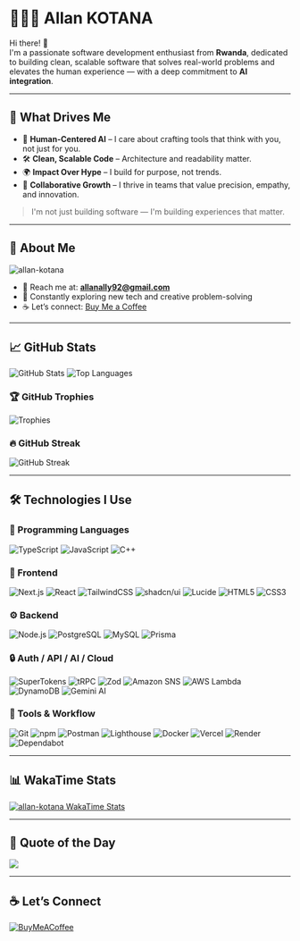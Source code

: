 # 👨🏾‍💻 Allan KOTANA

Hi there! 👋  
I'm a passionate software development enthusiast from **Rwanda**, dedicated to building clean, scalable software that solves real-world problems and elevates the human experience — with a deep commitment to **AI integration**.

---

## 🚀 What Drives Me

- 🧠 **Human-Centered AI** – I care about crafting tools that think with you, not just for you.
- 🛠️ **Clean, Scalable Code** – Architecture and readability matter.
- 🌍 **Impact Over Hype** – I build for purpose, not trends.
- 🤝 **Collaborative Growth** – I thrive in teams that value precision, empathy, and innovation.

> I'm not just building software — I'm building experiences that matter.

---

## 🧠 About Me

<p align="left">
  <img src="https://komarev.com/ghpvc/?username=allan-kotana&label=Profile%20views&color=blue&style=flat" alt="allan-kotana" />
</p>

- 📧 Reach me at: **allanally92@gmail.com**  
- 🔭 Constantly exploring new tech and creative problem-solving  
- ☕ Let’s connect: [Buy Me a Coffee](https://buymeacoffee.com/allankotana)

---

## 📈 GitHub Stats

<p align="left">
  <img src="https://github-readme-stats-xi-eight-22.vercel.app/api?username=allan-kotana&show_icons=true&theme=dark&hide_border=true&layout=compact" alt="GitHub Stats" />
  <img src="https://github-readme-stats-xi-eight-22.vercel.app/api/top-langs/?username=allan-kotana&theme=dark&show_icons=true&hide_border=true&layout=compact&langs_count=8" alt="Top Languages" />
</p>

### 🏆 GitHub Trophies
![Trophies](https://github-profile-trophy.vercel.app/?username=allan-kotana&theme=radical)

### 🔥 GitHub Streak
![GitHub Streak](https://github-readme-streak-stats.herokuapp.com/?user=allan-kotana&theme=radical)

---

## 🛠️ Technologies I Use

### 🧩 Programming Languages
![TypeScript](https://img.shields.io/badge/TypeScript-3178C6?logo=typescript&logoColor=white&style=flat)
![JavaScript](https://img.shields.io/badge/JavaScript-F7DF1E?logo=javascript&logoColor=black&style=flat)
![C++](https://img.shields.io/badge/C++-00599C?logo=c%2B%2B&logoColor=white&style=flat)

### 🧱 Frontend
![Next.js](https://img.shields.io/badge/Next.js-000000?logo=next.js&logoColor=white&style=flat)
![React](https://img.shields.io/badge/React-20232A?logo=react&logoColor=61DAFB&style=flat)
![TailwindCSS](https://img.shields.io/badge/TailwindCSS-06B6D4?logo=tailwindcss&logoColor=white&style=flat)
![shadcn/ui](https://img.shields.io/badge/shadcn/ui-000000?logo=shadcnui&logoColor=white&style=flat)
![Lucide](https://img.shields.io/badge/Lucide-F56565?logo=lucide&logoColor=white&style=flat)
![HTML5](https://img.shields.io/badge/HTML5-E34F26?logo=html5&logoColor=white&style=flat)
![CSS3](https://img.shields.io/badge/CSS3-1572B6?logo=css3&logoColor=white&style=flat)

### ⚙️ Backend
![Node.js](https://img.shields.io/badge/Node.js-5FA04E?logo=node.js&logoColor=white&style=flat)
![PostgreSQL](https://img.shields.io/badge/PostgreSQL-4169E1?logo=postgresql&logoColor=white&style=flat)
![MySQL](https://img.shields.io/badge/MySQL-4479A1?logo=mysql&logoColor=white&style=flat)
![Prisma](https://img.shields.io/badge/Prisma-2D3748?logo=prisma&logoColor=white&style=flat)

### 🔒 Auth / API / AI / Cloud
![SuperTokens](https://img.shields.io/badge/SuperTokens-3C3C3C?logo=super%20tokens&logoColor=white&style=flat)
![tRPC](https://img.shields.io/badge/tRPC-2596be?logo=trpc&logoColor=white&style=flat)
![Zod](https://img.shields.io/badge/Zod-3C3C3C?logo=zod&logoColor=white&style=flat)
![Amazon SNS](https://img.shields.io/badge/Amazon%20SNS-FF9900?logo=amazonaws&logoColor=white&style=flat)
![AWS Lambda](https://img.shields.io/badge/Lambda-FCA52C?logo=aws-lambda&logoColor=black&style=flat)
![DynamoDB](https://img.shields.io/badge/DynamoDB-4053D6?logo=amazon-dynamodb&logoColor=white&style=flat)
![Gemini AI](https://img.shields.io/badge/Gemini%20AI-4285F4?logo=google&logoColor=white&style=flat)

### 🧰 Tools & Workflow
![Git](https://img.shields.io/badge/Git-F05032?logo=git&logoColor=white&style=flat)
![npm](https://img.shields.io/badge/npm-CB3837?logo=npm&logoColor=white&style=flat)
![Postman](https://img.shields.io/badge/Postman-FF6C37?logo=postman&logoColor=white&style=flat)
![Lighthouse](https://img.shields.io/badge/Lighthouse-F44B21?logo=lighthouse&logoColor=white&style=flat)
![Docker](https://img.shields.io/badge/Docker-2496ED?logo=docker&logoColor=white&style=flat)
![Vercel](https://img.shields.io/badge/Vercel-000000?logo=vercel&logoColor=white&style=flat)
![Render](https://img.shields.io/badge/Render-000000?logo=render&logoColor=white&style=flat)
![Dependabot](https://img.shields.io/badge/Dependabot-025E8C?logo=dependabot&logoColor=white&style=flat)

---

## 📊 WakaTime Stats

<a href="https://github.com/anuraghazra/github-readme-stats">
  <img src="https://github-readme-stats-xi-eight-22.vercel.app/api/wakatime/?username=allan_kotana&cache_seconds=300&theme=dark&show_icons=true&hide_border=true&layout=compact&langs_count=25" alt="allan-kotana WakaTime Stats" />
</a>

---

## 🧠 Quote of the Day
![](https://quotes-github-readme.vercel.app/api?type=horizontal&theme=merko)

---

## ☕ Let’s Connect
[![BuyMeACoffee](https://img.shields.io/badge/Buy%20Me%20a%20Coffee-ffdd00?style=for-the-badge&logo=buy-me-a-coffee&logoColor=black)](https://buymeacoffee.com/allankotana)
